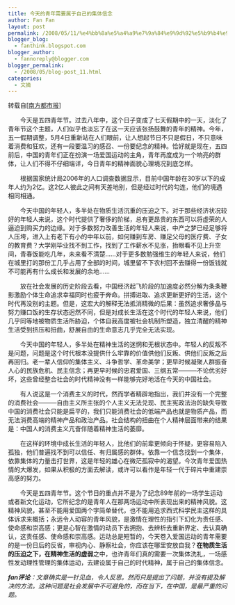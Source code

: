 ```yaml
---
title: 今天的青年需要属于自己的集体信念
author: Fan Fan
layout: post
permalink: /2008/05/11/%e4%bb%8a%e5%a4%a9%e7%9a%84%e9%9d%92%e5%b9%b4%e9%9c%80%e8%a6%81%e5%b1%9e%e4%ba%8e%e8%87%aa%e5%b7%b1%e7%9a%84%e9%9b%86%e4%bd%93%e4%bf%a1%e5%bf%b5/
blogger_blog:
  - fanthink.blogspot.com
blogger_author:
  - fannoreply@blogger.com
blogger_permalink:
  - /2008/05/blog-post_11.html
categories:
  - 文摘
---
```

转载自[[南方都市报][1]]

　　今天是五四青年节。过去八年中，这个日子变成了七天假期中的一天，淡化了青年节这个主题，人们似乎也淡忘了在这一天应该张扬鼓舞的青年的精神。今年，五一假期调整，5月4日重新站在人们眼前，让人想起节日不只是假日，不只意味着消费和狂欢，还有一段要温习的感召、一份要纪念的精神。恰好就是现在，五四前后，中国的青年们正在扮演一场爱国运动的主角，青年再度成为一个响亮的群体，让人们不得不仔细端详，今日青年的精神面貌心理境况到底怎样。

　　根据国家统计局2006年的人口调查数据显示，目前中国年龄在30岁以下的成年人约为2亿。这2亿人彼此之间有天差地别，但是经过时代的勾连，他们的境遇相同相通。

　　今天中国的年轻人，多半处在物质生活沉重的压迫之下。对于那些经济状况较好的年轻人来说，这个时代提供了奢侈的阶梯，总有更昂贵的东西可以将虚荣的人逼迫到购买力的边缘。对于多数努力改善生活的年轻人来说，中产之梦已经足够将人压垮，进入上有老下有小的中年以前，如何赚到车房、赚足父母的医疗费、子女的教育费？大学刚毕业找不到工作，找到了工作薪水不见涨，抬眼看不见上升空间，青春饭能吃几年，未来看不清楚……对于更多数勉强维生的年轻人来说，他们在城里打的那份工几乎占用了全部的时间，城里留不下农村回不去赚得一份饭钱就不可能再有什么成长和发展的余地……

　　放在社会发展的历史阶段去看，中国经济起飞阶段的加速度必然分解为条条鞭影激励个体生命追求幸福同时也疲于奔命。拼搏进取、追求更新更好的生活，这个时代再没别的主题。但是，这宏大的解释无法抵消精微的后果：虽然追求奢侈品与努力赚口饭的生存状态迥然不同，但是对成长生活在这个时代的年轻人来说，他们几乎同等地被物质生活所胁迫，个体自我高度被社会机制所塑造，独立清醒的精神生活受到挤压和扭曲，舒展自由的生命意志几乎完全无法实现。

　　今天中国的年轻人，多半处在精神生活的迷惘和无根状态中。年轻人的反叛不是问题，问题是这个时代根本没提供什么牢靠的价值供他们反叛、供他们反叛之后再回归。老一辈人信仰的集体主义、斗争哲学、革命美学；更早时候凝聚人群振奋人心的民族危机、民主信念；再更早时候的忠君爱国、三纲五常———不论优劣好坏，这些曾经整合社会的时代精神没有一样能够完好地活在今天的中国社会。

　　有人说这是一个消费主义的时代，然而学者精辟地指出，我们并没有一个完整的消费社会———自由主义所主张的个人主义无法兑现、民主宪政法治的缺失导致中国的消费社会只能是扁平的，我们只能消费社会的低端产品也就是物质产品，而无法消费高端的精神产品和政治产品。社会结构的扭曲在个人精神层面带来的结果是：中国人的消费主义亢奋伴随着精神生活的萎靡。

　　在这样的环境中成长生活的年轻人，比他们的前辈更倾向于怀疑，更容易陷入孤独，他们普遍找不到可以信任、有归属感的群体。依靠一个信念找到一个集体，依靠集体的力量击打世界，这是年轻的雄心在微茫孤寂中的渴望。今次青年爱国热情的大爆发，如果从积极的方面去解读，或许可以看作是年轻一代于碎片中重建崇高感的努力。

　　今天是五四青年节。这个节日的重点并不是为了纪念89年前的一场学生运动或者新文化运动，它所纪念的是青年人在那两场运动中所表现出来的精神风貌。这精神风貌，甚至不能用爱国两个字简单替代，也不能用追求西式科学民主这样的具体诉求来概括；永远令人动容的青年风貌，是激情在理性的指引下幻化为责任感、使命感和崇高感；更是心智在激情的动员下去拥抱、去辨析去重新界定、去认真确认，这责任感、使命感和崇高感。运动总是短暂的，今天卷入爱国运动的青年需要的是一份日后的反省，审视内心、静察社会，你应该在哪里安放自我？<span style="font-weight: bold;">在物质生活的压迫之下，在精神生活的虚弱</span>之中，也许青年们真的需要一次集体洗礼，一场感性发动理性管理的集体运动，去建设属于自己的时代精神，属于自己的集体信念。

<span style="font-style: italic; font-weight: bold;">fan评论</span><span style="font-style: italic;">：文章确实是一针见血，令人反思。然而只是提出了问题，并没有提及解决的方法。这种问题是社会发展中不可避免的，而在当下，在中国，是最严重的问题。</span>

 [1]: http://epaper.nddaily.com/A/html/2008-05/04/content_457840.htm